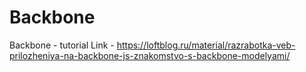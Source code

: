 # Backbone
Backbone - tutorial
Link - https://loftblog.ru/material/razrabotka-veb-prilozheniya-na-backbone-js-znakomstvo-s-backbone-modelyami/ 

